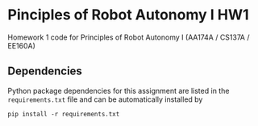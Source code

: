 # Pinciples of Robot Autonomy I HW1
Homework 1 code for Principles of Robot Autonomy I (AA174A / CS137A / EE160A)
## Dependencies
Python package dependencies for this assignment are listed in the `requirements.txt` file and can be automatically installed by
```
pip install -r requirements.txt
```
